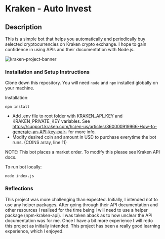 # Kraken - Auto Invest

## Description
This is a simple bot that helps you automatically and periodically buy selected cryptocurrencies on Kraken crypto exchange. I hope to gain confidence in using APIs and their documentation with Node.js.

![kraken-project-banner](https://user-images.githubusercontent.com/46342592/156112167-9bf78e1e-6d43-4756-b869-26e7a1ab9877.png)

### Installation and Setup Instructions
Clone down this repository. You will need `node` and `npm` installed globally on your machine.  

Installation:

`npm install`   

- Add .env file to root folder with KRAKEN_API_KEY and KRAKEN_PRIVATE_KEY variables. See https://support.kraken.com/hc/en-us/articles/360000919966-How-to-generate-an-API-key-pair- for more info.
- Modify desired coin and amount in USD to purchase everytime the bot runs. (COINS array, line 11)

NOTE: This bot places a market order. To modify this please see Kraken API docs.

To run bot locally:

`node index.js`  

### Reflections
This project was more challenging than expected. Initially, I intended not to use any helper packages. After going through their API documentation and other resources I realised for the time being I will need to use a helper package (npm-kraken-api). I was taken aback as to how unclear the API documentation was for me. Once I have a bit more experience I will redo this project as initially intended. This project has been a really good learning experience, which I enjoyed.
